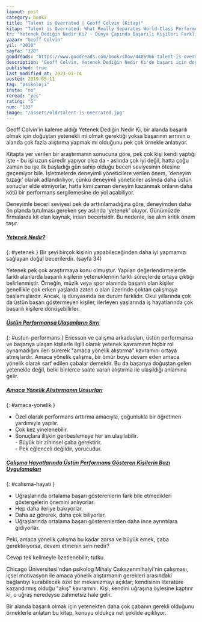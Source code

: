 ```yaml
---
layout: post  
category: book2  
title: "Talent is Overrated | Geoff Colvin (Kitap)"  
kitap: "Talent is Overrated: What Really Separates World-Class Performers from Everybody Else"  
tr: "Yetenek Dediğin Nedir Ki? - Dünya Çapında Başarılı Kişileri Farklı Kılan Ne?"  
yazar: "Geoff Colvin"  
yil: "2010"  
sayfa: "320"  
goodreads: "https://www.goodreads.com/book/show/4485966-talent-is-overrated"
description: "Geoff Colvin, Yetenek Dediğin Nedir Ki'de başarı için doğuştan gelen yeteneğin mi yoksa çok fazla alıştırma yapmanın mı gerekli olduğunu tartışıyor."
published: true
last_modified_at: 2023-01-14
posted: 2019-05-11
tag: "psikoloji"
insta: "no"
reread: "yes"
rating: "5"
num: "133"
image: "/assets/old/talent-is-overrated.jpg"
---
```


Geoff Colvin'in kaleme aldığı Yetenek Dediğin Nedir Ki, bir alanda başarılı olmak için doğuştan yetenekli mi olmak gerektiği yoksa başarının sırrının o alanda çok fazla alıştırma yapmak mı olduğunu pek çok örnekle anlatıyor.  
  
Kitapta yer verilen bir araştırmanın sonucuna göre, pek çok kişi kendi yaptığı işte - bu işi uzun süredir yapıyor olsa da - aslında çok iyi değil, hatta çoğu zaman bu işe ilk başladığı gün sahip olduğu beceri seviyesinin ötesine geçemiyor bile. İşletmelerde deneyimli yöneticilere verilen önem, 'deneyim tuzağı' olarak adlandırılıyor, çünkü deneyimli yöneticiler aslında daha üstün sonuçlar elde etmiyorlar, hatta kimi zaman deneyim kazanmak onların daha kötü bir performans sergilemesine de yol açabiliyor.    

Deneyimle beceri seviyesi pek de arttırılamadığına göre, deneyimden daha ön planda tutulması gereken şey aslında 'yetenek' oluyor. Günümüzde firmalarda kit olan kaynak, insan becerisidir. Bu nedenle, ise alım kritik önem taşır.

##### [Yetenek Nedir?](#yetenek)
{: #yetenek }
Bir şeyi birçok kişinin yapabileceğinden daha iyi yapmamızı sağlayan doğal becerilerdir. (sayfa 34)  
  
Yetenek pek çok araştırmaya konu olmuştur. Yapılan değerlendirmelerde farklı alanlarda başarılı kişilerin yeteneklerinin farklı süreçlerde ortaya çıktığı belirlenmiştir. Örneğin, müzik veya spor alanında başarılı olan kişiler genellikle çok erken yaşlarda zaten o alan üzerinde çoktan çalışmaya başlamışlardır. Ancak, iş dünyasında ise durum farklıdır. Okul yıllarında çok da üstün başarı göstermeyen kişiler, ilerleyen yaşlarında iş hayatlarında çok başarılı kişilere dönüşebilirler.  
  
##### [Üstün Performansa Ulaşanların Sırrı](#ustun-performans)  
{: #ustun-performans }
Ericsson ve çalışma arkadaşları, üstün performansa ve başarıya ulaşan kişilerle ilgili olarak yetenek kavramının hiçbir rol oynamadığını ileri sürerek "amaca yönelik alıştırma" kavramını ortaya atmışlardır. Amaca yönelik çalışma, bir ömür boyu devam eden amaca yönelik olarak sarf edilen çabalar demektir. Bu da başarıya doğuştan gelen yetenekle değil, belki binlerce saate varan alıştırma ile ulaşıldığı anlamına gelir.  
  
##### [Amaca Yönelik Alıştırmanın Unsurları](#amaca-yonelik)  
{: #amaca-yonelik }
- Özel olarak performans arttırma amacıyla, çoğunlukla bir öğretmen yardımıyla yapılır.  
- Çok kez yinelenebilir.  
- Sonuçlara ilişkin geribeslemeye her an ulaşılabilir.  
- Büyük bir zihinsel çaba gerektirir.  
- Pek eğlenceli değildir, yorucudur.

##### [Çalışma Hayatlarında Üstün Performans Gösteren Kişilerin Bazı Uygulamaları](#calisma-hayati)
{: #calisma-hayati }
- Uğraşlarında ortalama başarı gösterenlerin fark bile etmedikleri göstergelerin önemini anlıyorlar.
- Hep daha ileriye bakıyorlar.
- Daha az görerek, daha çok biliyorlar.
- Uğraşlarında ortalama başarı gösterenlerden daha ince ayrıntılara gidiyorlar.

Peki, amaca yönelik çalışma bu kadar zorsa ve büyük emek, çaba gerektiriyorsa, devam etmenin sırrı nedir?

Cevap tek kelimeyle özetlenebilir; tutku.

Chicago Üniversitesi'nden psikolog Mihaly Csıkszenmihalyi'nin çalışması, içsel motivasyon ile amaca yönelik alıştırmanın gerekleri arasındaki bağlantıyı kurabilecek özel bir mekanizmayı açıklar; kendisinin literatüre kazandırmış olduğu "akış" kavramını. Kişi, kendini uğraşına öylesine kaptırır ki, o uğraş neredeyse zahmetsiz hale gelir. 

Bir alanda başarılı olmak için yetenekten daha çok çabanın gerekli olduğunu örneklerle anlatan bu kitap, konuyu oldukça net şekilde açıklıyor.
